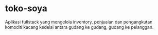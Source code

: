 # toko-soya
Aplikasi fullstack yang mengelola inventory, penjualan dan pengangkutan komoditi kacang kedelai antara gudang ke gudang, gudang ke pelanggan.
